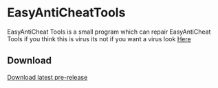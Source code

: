 # EasyAntiCheatTools
EasyAntiCheat Tools is a small program which can repair EasyAntiCheat Tools if you think this is virus its not if you want a virus look
[Here](https://github.com/WCT-Dawidolowid/Malware-Database)
## Download
[Download latest pre-release](https://github.com/WCT-Dawidolowid/EasyAntiCheatTools/releases/tag/Tool)
